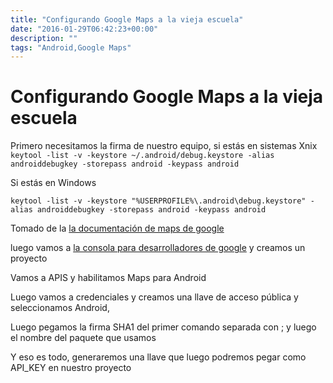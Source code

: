 ```yaml
---
title: "Configurando Google Maps a la vieja escuela"
date: "2016-01-29T06:42:23+00:00"
description: ""
tags: "Android,Google Maps"
---
```

# Configurando Google Maps a la vieja escuela

Primero necesitamos la firma de nuestro equipo, si estás en sistemas Xnix 
`keytool -list -v -keystore ~/.android/debug.keystore -alias androiddebugkey -storepass android -keypass android`

Si estás en Windows

`keytool -list -v -keystore "%USERPROFILE%\.android\debug.keystore" -alias androiddebugkey -storepass android -keypass android`

Tomado de la [la documentación de maps de google](https://developers.google.com/maps/documentation/android/signup)

luego vamos a [la consola para desarrolladores de google](https://console.developers.google.com/) y creamos un proyecto

Vamos a APIS y habilitamos Maps para Android

Luego vamos a credenciales y creamos una llave de acceso pública y seleccionamos Android,

Luego pegamos la firma SHA1 del primer comando separada con ; y luego el nombre del paquete que usamos 

Y eso es todo, generaremos una llave que luego podremos pegar como API_KEY en nuestro proyecto



